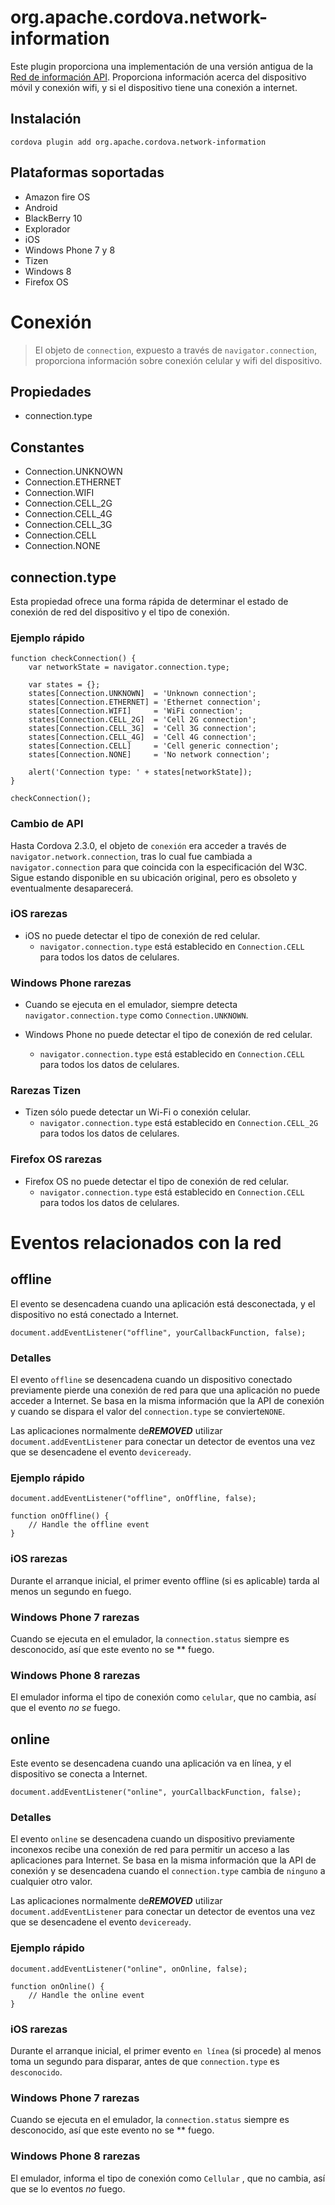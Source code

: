 <!---
    Licensed to the Apache Software Foundation (ASF) under one
    or more contributor license agreements.  See the NOTICE file
    distributed with this work for additional information
    regarding copyright ownership.  The ASF licenses this file
    to you under the Apache License, Version 2.0 (the
    "License"); you may not use this file except in compliance
    with the License.  You may obtain a copy of the License at

      http://www.apache.org/licenses/LICENSE-2.0

    Unless required by applicable law or agreed to in writing,
    software distributed under the License is distributed on an
    "AS IS" BASIS, WITHOUT WARRANTIES OR CONDITIONS OF ANY
    KIND, either express or implied.  See the License for the
    specific language governing permissions and limitations
    under the License.
-->

# org.apache.cordova.network-information

Este plugin proporciona una implementación de una versión antigua de la [Red de información API][1]. Proporciona información acerca del dispositivo móvil y conexión wifi, y si el dispositivo tiene una conexión a internet.

 [1]: http://www.w3.org/TR/2011/WD-netinfo-api-20110607/

## Instalación

    cordova plugin add org.apache.cordova.network-information
    

## Plataformas soportadas

*   Amazon fire OS
*   Android
*   BlackBerry 10
*   Explorador
*   iOS
*   Windows Phone 7 y 8
*   Tizen
*   Windows 8
*   Firefox OS

# Conexión

> El objeto de `connection`, expuesto a través de `navigator.connection`, proporciona información sobre conexión celular y wifi del dispositivo.

## Propiedades

*   connection.type

## Constantes

*   Connection.UNKNOWN
*   Connection.ETHERNET
*   Connection.WIFI
*   Connection.CELL_2G
*   Connection.CELL_4G
*   Connection.CELL_3G
*   Connection.CELL
*   Connection.NONE

## connection.type

Esta propiedad ofrece una forma rápida de determinar el estado de conexión de red del dispositivo y el tipo de conexión.

### Ejemplo rápido

    function checkConnection() {
        var networkState = navigator.connection.type;
    
        var states = {};
        states[Connection.UNKNOWN]  = 'Unknown connection';
        states[Connection.ETHERNET] = 'Ethernet connection';
        states[Connection.WIFI]     = 'WiFi connection';
        states[Connection.CELL_2G]  = 'Cell 2G connection';
        states[Connection.CELL_3G]  = 'Cell 3G connection';
        states[Connection.CELL_4G]  = 'Cell 4G connection';
        states[Connection.CELL]     = 'Cell generic connection';
        states[Connection.NONE]     = 'No network connection';
    
        alert('Connection type: ' + states[networkState]);
    }
    
    checkConnection();
    

### Cambio de API

Hasta Cordova 2.3.0, el objeto de `conexión` era acceder a través de `navigator.network.connection`, tras lo cual fue cambiada a `navigator.connection` para que coincida con la especificación del W3C. Sigue estando disponible en su ubicación original, pero es obsoleto y eventualmente desaparecerá.

### iOS rarezas

*   iOS no puede detectar el tipo de conexión de red celular. 
    *   `navigator.connection.type` está establecido en `Connection.CELL` para todos los datos de celulares.

### Windows Phone rarezas

*   Cuando se ejecuta en el emulador, siempre detecta `navigator.connection.type` como `Connection.UNKNOWN`.

*   Windows Phone no puede detectar el tipo de conexión de red celular.
    
    *   `navigator.connection.type` está establecido en `Connection.CELL` para todos los datos de celulares.

### Rarezas Tizen

*   Tizen sólo puede detectar un Wi-Fi o conexión celular. 
    *   `navigator.connection.type` está establecido en `Connection.CELL_2G` para todos los datos de celulares.

### Firefox OS rarezas

*   Firefox OS no puede detectar el tipo de conexión de red celular. 
    *   `navigator.connection.type` está establecido en `Connection.CELL` para todos los datos de celulares.

# Eventos relacionados con la red

## offline

El evento se desencadena cuando una aplicación está desconectada, y el dispositivo no está conectado a Internet.

    document.addEventListener("offline", yourCallbackFunction, false);
    

### Detalles

El evento `offline` se desencadena cuando un dispositivo conectado previamente pierde una conexión de red para que una aplicación no puede acceder a Internet. Se basa en la misma información que la API de conexión y cuando se dispara el valor del `connection.type` se convierte`NONE`.

Las aplicaciones normalmente de***REMOVED*** utilizar `document.addEventListener` para conectar un detector de eventos una vez que se desencadene el evento `deviceready`.

### Ejemplo rápido

    document.addEventListener("offline", onOffline, false);
    
    function onOffline() {
        // Handle the offline event
    }
    

### iOS rarezas

Durante el arranque inicial, el primer evento offline (si es aplicable) tarda al menos un segundo en fuego.

### Windows Phone 7 rarezas

Cuando se ejecuta en el emulador, la `connection.status` siempre es desconocido, así que este evento no se ** fuego.

### Windows Phone 8 rarezas

El emulador informa el tipo de conexión como `celular`, que no cambia, así que el evento *no se* fuego.

## online

Este evento se desencadena cuando una aplicación va en línea, y el dispositivo se conecta a Internet.

    document.addEventListener("online", yourCallbackFunction, false);
    

### Detalles

El evento `online` se desencadena cuando un dispositivo previamente inconexos recibe una conexión de red para permitir un acceso a las aplicaciones para Internet. Se basa en la misma información que la API de conexión y se desencadena cuando el `connection.type` cambia de `ninguno` a cualquier otro valor.

Las aplicaciones normalmente de***REMOVED*** utilizar `document.addEventListener` para conectar un detector de eventos una vez que se desencadene el evento `deviceready`.

### Ejemplo rápido

    document.addEventListener("online", onOnline, false);
    
    function onOnline() {
        // Handle the online event
    }
    

### iOS rarezas

Durante el arranque inicial, el primer evento `en línea` (si procede) al menos toma un segundo para disparar, antes de que `connection.type` es `desconocido`.

### Windows Phone 7 rarezas

Cuando se ejecuta en el emulador, la `connection.status` siempre es desconocido, así que este evento no se ** fuego.

### Windows Phone 8 rarezas

El emulador, informa el tipo de conexión como `Cellular` , que no cambia, así que se lo eventos *no* fuego.
